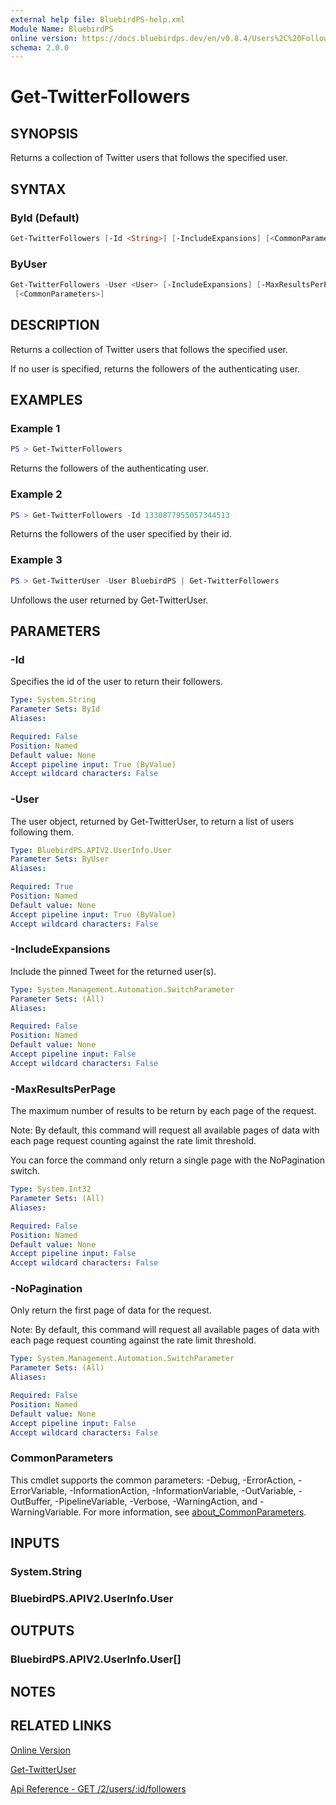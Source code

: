 ```yaml
---
external help file: BluebirdPS-help.xml
Module Name: BluebirdPS
online version: https://docs.bluebirdps.dev/en/v0.8.4/Users%2C%20Followers%2C%20Friends%2C%20and%20Blocks/Get-TwitterFollowers
schema: 2.0.0
---
```


# Get-TwitterFollowers

## SYNOPSIS

Returns a collection of Twitter users that follows the specified user.

## SYNTAX

### ById (Default)

```powershell
Get-TwitterFollowers [-Id <String>] [-IncludeExpansions] [<CommonParameters>]
```

### ByUser

```powershell
Get-TwitterFollowers -User <User> [-IncludeExpansions] [-MaxResultsPerPage <Int32>] [-NoPagination]
 [<CommonParameters>]
```

## DESCRIPTION

Returns a collection of Twitter users that follows the specified user.

If no user is specified, returns the followers of the authenticating user.

## EXAMPLES

### Example 1

```powershell
PS > Get-TwitterFollowers
```

Returns the followers of the authenticating user.

### Example 2

```powershell
PS > Get-TwitterFollowers -Id 1330877955057344513
```

Returns the followers of the user specified by their id.

### Example 3

```powershell
PS > Get-TwitterUser -User BluebirdPS | Get-TwitterFollowers
```

Unfollows the user returned by Get-TwitterUser.

## PARAMETERS

### -Id

Specifies the id of the user to return their followers.

```yaml
Type: System.String
Parameter Sets: ById
Aliases:

Required: False
Position: Named
Default value: None
Accept pipeline input: True (ByValue)
Accept wildcard characters: False
```

### -User

The user object, returned by Get-TwitterUser, to return a list of users following them.

```yaml
Type: BluebirdPS.APIV2.UserInfo.User
Parameter Sets: ByUser
Aliases:

Required: True
Position: Named
Default value: None
Accept pipeline input: True (ByValue)
Accept wildcard characters: False
```

### -IncludeExpansions

Include the pinned Tweet for the returned user(s).

```yaml
Type: System.Management.Automation.SwitchParameter
Parameter Sets: (All)
Aliases:

Required: False
Position: Named
Default value: None
Accept pipeline input: False
Accept wildcard characters: False
```

### -MaxResultsPerPage

The maximum number of results to be return by each page of the request.

Note:
By default, this command will request all available pages of data with each page request counting against the rate limit threshold.

You can force the command only return a single page with the NoPagination switch.

```yaml
Type: System.Int32
Parameter Sets: (All)
Aliases:

Required: False
Position: Named
Default value: None
Accept pipeline input: False
Accept wildcard characters: False
```

### -NoPagination

Only return the first page of data for the request.

Note:
By default, this command will request all available pages of data with each page request counting against the rate limit threshold.

```yaml
Type: System.Management.Automation.SwitchParameter
Parameter Sets: (All)
Aliases:

Required: False
Position: Named
Default value: None
Accept pipeline input: False
Accept wildcard characters: False
```

### CommonParameters

This cmdlet supports the common parameters: -Debug, -ErrorAction, -ErrorVariable, -InformationAction, -InformationVariable, -OutVariable, -OutBuffer, -PipelineVariable, -Verbose, -WarningAction, and -WarningVariable. For more information, see [about_CommonParameters](http://go.microsoft.com/fwlink/?LinkID=113216).

## INPUTS

### System.String

### BluebirdPS.APIV2.UserInfo.User

## OUTPUTS

### BluebirdPS.APIV2.UserInfo.User[]

## NOTES

## RELATED LINKS

[Online Version](https://docs.bluebirdps.dev/en/v0.8.4/Users%2C%20Followers%2C%20Friends%2C%20and%20Blocks/Get-TwitterFollowers)

[Get-TwitterUser](https://docs.bluebirdps.dev/en/v0.8.4/Users%2C%20Followers%2C%20Friends%2C%20and%20Blocks/Get-TwitterUser)

[Api Reference - GET /2/users/:id/followers](https://developer.twitter.com/en/docs/twitter-api/users/follows/api-reference/get-users-id-followers)
